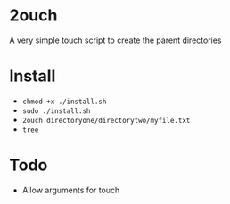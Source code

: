# 2ouch

A very simple touch script to create the parent directories

# Install
- `chmod +x ./install.sh`
- `sudo ./install.sh`
- `2ouch directoryone/directorytwo/myfile.txt`
- `tree`


# Todo

- Allow arguments for touch

